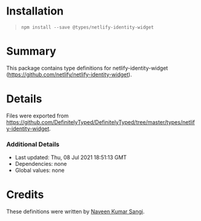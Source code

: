 # Installation
> `npm install --save @types/netlify-identity-widget`

# Summary
This package contains type definitions for netlify-identity-widget (https://github.com/netlify/netlify-identity-widget).

# Details
Files were exported from https://github.com/DefinitelyTyped/DefinitelyTyped/tree/master/types/netlify-identity-widget.

### Additional Details
 * Last updated: Thu, 08 Jul 2021 18:51:13 GMT
 * Dependencies: none
 * Global values: none

# Credits
These definitions were written by [Naveen Kumar Sangi](https://github.com/nkprince007).
